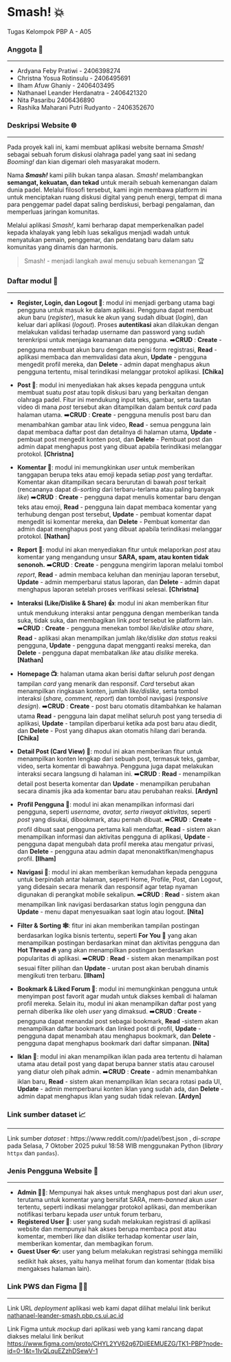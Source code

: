 # Smash! 💥
Tugas Kelompok PBP A - A05

<h3>Anggota 👤</h3>
<hr>

- Ardyana Feby Pratiwi - 2406398274
- Christna Yosua Rotinsulu - 2406495691
- Ilham Afuw Ghaniy - 2406403495
- Nathanael Leander Herdanatra - 2406421320
- Nita Pasaribu 2406436890
- Rashika Maharani Putri Rudyanto - 2406352670

<h3>Deskripsi Website 🌐</h3>
<hr>
Pada proyek kali ini, kami membuat aplikasi website bernama <i>Smash!</i> sebagai sebuah forum diskusi olahraga padel yang saat ini sedang <i>Booming!</i>  dan kian digemari oleh masyarakat modern. 

Nama  **<i>Smash!</i>** kami pilih bukan tanpa alasan. *Smash!* melambangkan **semangat, kekuatan, dan tekad** untuk meraih sebuah kemenangan dalam dunia padel. Melalui filosofi tersebut, kami ingin membawa platform ini untuk menciptakan ruang diskusi digital yang penuh energi, tempat di mana para penggemar padel dapat saling berdiskusi, berbagi pengalaman, dan memperluas jaringan komunitas.

Melalui aplikasi *Smash!*, kami berharap dapat memperkenalkan padel kepada khalayak yang lebih luas sekaligus menjadi wadah untuk menyatukan pemain, penggemar, dan pendatang baru dalam satu komunitas yang dinamis dan harmonis.

>Smash! - menjadi langkah awal menuju sebuah kemenangan 🏆


<h3>Daftar modul 📃</h3>
<hr>

- <b>Register, Login, dan Logout 📃</b>: 
modul ini menjadi gerbang utama bagi pengguna untuk masuk ke dalam aplikasi. Pengguna dapat membuat akun baru (*register*), masuk ke akun yang sudah dibuat (*login*), dan keluar dari aplikasi (*logout*). Proses **autentikasi** akan dilakukan dengan melakukan validasi terhadap username dan password yang sudah terenkripsi untuk menjaga keamanan data pengguna. 
➡️**CRUD** : **Create** - pengguna membuat akun baru dengan mengisi form registrasi, **Read** - aplikasi membaca dan memvalidasi data akun, **Update** - pengguna mengedit profil mereka, dan **Delete** - admin dapat menghapus akun pengguna tertentu, misal terindikasi melanggar protokol aplikasi. **[Chika]**

- <b>Post 📩</b>: modul ini menyediakan hak akses kepada pengguna untuk membuat suatu *post* atau topik diskusi baru yang berkaitan dengan olahraga padel. Fitur ini mendukung input teks, gambar, serta tautan video di mana *post* tersebut akan ditampilkan dalam bentuk *card* pada halaman utama.
➡️**CRUD** : **Create** - pengguna menulis post baru dan menambahkan gambar atau link video, **Read** - semua pengguna lain dapat membaca daftar post dan detailnya di halaman utama, **Update** - pembuat post mengedit konten post, dan **Delete** - Pembuat post dan admin dapat menghapus post yang dibuat apabila terindikasi melanggar protokol. **[Christna]**

- **Komentar 💬**: modul ini memungkinkan *user* untuk memberikan tanggapan berupa teks atau emoji kepada setiap *post* yang terdaftar. Komentar akan ditampilkan secara berurutan di bawah *post* terkait (rencananya dapat di-*sorting* dari terbaru-terlama atau paling banyak *like*)
➡️**CRUD** : **Create** - pengguna dapat menulis komentar baru dengan teks atau emoji, **Read** - pengguna lain dapat membaca komentar yang terhubung dengan post tersebut, **Update** - pembuat komentar dapat mengedit isi komentar mereka, dan **Delete** - Pembuat komentar dan admin dapat menghapus post yang dibuat apabila terindikasi melanggar protokol. **[Nathan]**

- **Report 🚩**: modul ini akan menyediakan fitur untuk melaporkan *post* atau komentar yang mengandung unsur **SARA, spam, atau konten tidak senonoh.**
➡️**CRUD** : **Create** - pengguna mengirim laporan melalui tombol *report*, **Read** - admin membaca keluhan dan meninjau laporan tersebut, **Update** - admin memperbarui status laporan, dan **Delete** - admin dapat menghapus laporan setelah proses verifikasi selesai. **[Christna]**

- **Interaksi (Like/Dislike & Share) 👍**: modul ini akan memberikan fitur untuk mendukung interaksi antar pengguna dengan memberikan tanda suka, tidak suka, dan membagikan link *post* tersebut ke platform lain.
➡️**CRUD** : **Create** - pengguna menekan tombol *like/dislike atau share*, **Read** - aplikasi akan menampilkan jumlah *like/dislike dan status* reaksi pengguna, **Update** - pengguna dapat mengganti reaksi mereka, dan **Delete** - pengguna dapat membatalkan *like* atau *dislike* mereka. **[Nathan]**

- **Homepage 📺**: halaman utama akan berisi daftar seluruh *post* dengan tampilan *card* yang menarik dan responsif. *Card* tersebut akan menampilkan ringkasan konten, jumlah *like/dislike*, serta tombol interaksi (*share, comment, report*) dan tombol navigasi (*responsive design*). 
➡️**CRUD** : **Create** - post baru otomatis ditambahkan ke halaman utama **Read** - pengguna lain dapat melihat seluruh post yang tersedia di aplikasi, **Update** - tampilan diperbarui ketika ada post baru atau diedit, dan **Delete** - Post yang dihapus akan otomatis hilang dari beranda. **[Chika]**

- **Detail Post (Card View) 🎴**: modul ini akan memberikan fitur untuk menampilkan konten lengkap dari sebuah post, termasuk teks, gambar, video, serta komentar di bawahnya. Pengguna juga dapat melakukan interaksi secara langsung di halaman ini.
➡️**CRUD** : **Read** - menampilkan detail post beserta komentar dan **Update** - menampilkan perubahan secara dinamis jika ada komentar baru atau perubahan reaksi. **[Ardyn]**

- **Profil Pengguna 🪪**: modul ini akan menampilkan informasi dari pengguna, seperti *username, avatar, serta riwayat aktivitas,* seperti *post* yang disukai, dibookmark, atau pernah dibuat. 
➡️**CRUD** : **Create** - profil dibuat saat pengguna pertama kali mendaftar, **Read** - sistem akan menampilkan informasi dan aktivitas pengguna di aplikasi, **Update** - pengguna dapat mengubah data profil mereka atau mengatur privasi, dan **Delete** - pengguna atau admin dapat menonaktifkan/menghapus profil. **[Ilham]**

- **Navigasi 🧭**: modul ini akan memberikan kemudahan kepada pengguna untuk berpindah antar halaman, seperti Home, Profile, Post, dan Logout, yang didesain secara menarik dan responsif agar tetap nyaman digunakan di perangkat mobile sekalipun.
➡️**CRUD** : **Read** - sistem akan menampilkan link navigasi berdasarkan status login pengguna dan **Update** - menu dapat menyesuaikan saat login atau logout. **[Nita]**

- **Filter & Sorting 🕸️**: fitur ini akan memberikan tampilan postingan berdasarkan logika bisnis tertentu, seperti **For You 🫵** yang akan menampilkan postingan berdasarkan minat dan aktivitas pengguna dan **Hot Thread 🔥** yang akan menampilkan postingan berdasarkan popularitas di aplikasi.
➡️**CRUD** : **Read** - sistem akan menampilkan post sesuai filter pilihan dan **Update** - urutan post akan berubah dinamis mengikuti tren terbaru. **[Ilham]**

- **Bookmark & Liked Forum 🔖**: modul ini memungkinkan pengguna untuk menyimpan post favorit agar mudah untuk diakses kembali di halaman profil mereka. Selain itu, modul ini akan menampilkan daftar post yang pernah diberika *like* oleh *user* yang dimaksud.
➡️**CRUD** : **Create** - pengguna dapat menandai post sebagai bookmark, **Read** -sistem akan menampilkan daftar bookmark dan linked post di profil, **Update** - pengguna dapat menambah atau menghapus bookmark, dan **Delete** - pengguna dapat menghapus bookmark dari daftar simpanan. **[Nita]**

- **Iklan 📢**: modul ini akan menampilkan iklan pada area tertentu di halaman utama atau detail post yang dapat berupa banner statis atau carousel yang diatur oleh pihak admin.
➡️**CRUD** : **Create** - admin menambahkan iklan baru, **Read** - sistem akan menampilkan iklan secara rotasi pada UI, **Update** - admin memperbarui konten iklan yang sudah ada, dan **Delete** - admin dapat menghapus iklan yang sudah tidak relevan. **[Ardyn]**

<h3>Link sumber dataset 📈</h3>
<hr>
Link sumber <i>dataset</i> : https://www.reddit.com/r/padel/best.json , di-<i>scrape</i> pada Selasa, 7 Oktober 2025 pukul 18:58 WIB menggunakan Python (<i>library</i> <code>httpx</code> dan <code>pandas</code>).


<h3>Jenis Pengguna Website 👥</h3>
<hr>

 - <b>Admin 🧑‍💻</b>: Mempunyai hak akses untuk menghapus post dari akun <i>user</i>, terutama untuk komentar yang bersifat SARA, mem-<i>banned</i> akun <i>user</i> tertentu, seperti indikasi melanggar protokol aplikasi, dan memberikan notifikasi terbaru kepada <i>user</i> untuk forum terbaru,
 - <b>Registered User 🧑</b>: user yang sudah melakukan registrasi di aplikasi website dan mempunyai hak akses berupa membaca post atau komentar, memberi <i>like</i> dan <i>dislike</i> terhadap komentar <i>user</i> lain, memberikan komentar, dan membagikan forum.
 - <b>Guest User 👓</b>: user yang belum melakukan registrasi sehingga memiliki sedikit hak akses, yaitu hanya melihat forum dan komentar (tidak bisa mengakses halaman lain). 

<h3>Link PWS dan Figma 🎨🔗</h3>
<hr>
Link URL <i>deployment</i> aplikasi web kami dapat dilihat melalui link berikut <a href="https://nathanael-leander-smash.pbp.cs.ui.ac.id/">nathanael-leander-smash.pbp.cs.ui.ac.id</a>

Link Figma untuk *mockup* dari aplikasi web yang kami rancang dapat diakses melalui link berikut <a href="https://www.figma.com/proto/CHYL2YV62q67DiIEEMUEZG/TK1-PBP?node-id=0-1&t=1IvQLquEZzhDSewV-1">https://www.figma.com/proto/CHYL2YV62q67DiIEEMUEZG/TK1-PBP?node-id=0-1&t=1IvQLquEZzhDSewV-1</a>

